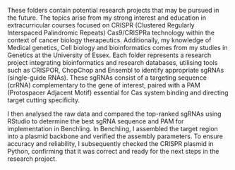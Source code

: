 These folders contain potential research projects that may be pursued in the future. The topics arise from my strong interest and education in extracurricular courses focused on CRISPR (Clustered Regularly Interspaced Palindromic Repeats) Cas9/CRISPRa technology within the context of cancer biology therapeutics. Additionally, my knowledge of Medical genetics, Cell biology and bioinformatics comes from my studies in Genetics at the University of Essex. Each folder represents a research project integrating bioinformatics and research databases, utilising tools such as CRISPOR, ChopChop and Ensembl to identify appropriate sgRNAs (single-guide RNAs). These sgRNAs consist of a targeting sequence (crRNA) complementary to the gene of interest, paired with a PAM (Protospacer Adjacent Motif) essential for Cas system binding and directing target cutting specificity.

I then analysed the raw data and compared the top-ranked sgRNAs using RStudio to determine the best sgRNA sequence and PAM for implementation in Benchling. In Benchling, I assembled the target region into a plasmid backbone and verified the assembly parameters. To ensure accuracy and reliability, I subsequently checked the CRISPR plasmid in Python, confirming that it was correct and ready for the next steps in the research project.
